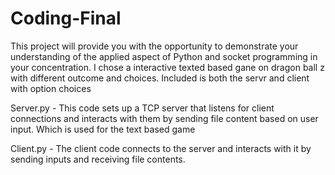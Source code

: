 # Coding-Final
This project will provide you with the opportunity to demonstrate your understanding of the applied aspect of Python and socket programming in your concentration.
I chose a interactive texted based gane on dragon ball z with different outcome and choices. Included is both the servr and client with option choices

Server.py - This code sets up a TCP server that listens for client connections and interacts with them by sending file content based on user input. Which is used for the text based game 

Client.py - The client code connects to the server and interacts with it by sending inputs and receiving file contents. 
